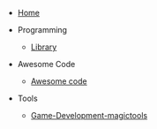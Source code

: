 - [Home](/)


- Programming 
  
  - [Library](Programming/)

- Awesome Code
  
  - [Awesome code](awesomecode.md "The awesome open source code")

- Tools

  - [Game-Development-magictools](GameDevelopmentMaticTools.md)

  
